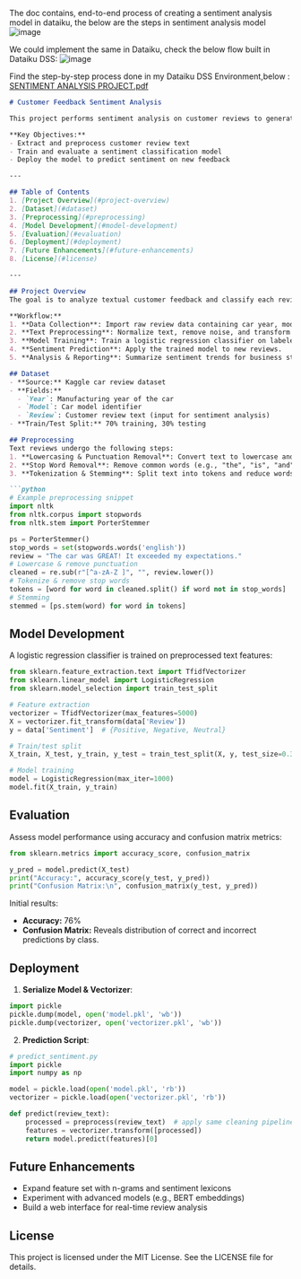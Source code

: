 The doc contains, end-to-end process of creating a sentiment analysis model in dataiku, the below are the steps in sentiment analysis model 
![image](https://github.com/akhilesh360/Sentiment-Analysis-in-Dataiku-DSS/assets/70189275/cc1942fa-c4dd-42be-8007-d739b1a3d0c3)


We could implement the same in Dataiku, check the below flow built in Dataiku DSS:
![image](https://github.com/akhilesh360/Sentiment-Analysis-in-Dataiku-DSS/assets/70189275/cb8a3095-2a9b-46bc-b213-d719b4148db8)

Find the step-by-step process done in my Dataiku DSS Environment,below : [SENTIMENT ANALYSIS PROJECT.pdf](https://github.com/akhilesh360/Sentiment-Analysis-in-Dataiku-DSS/blob/main/SENTIMENT%20ANALYSIS%20PROJECT.pdf)

````markdown
# Customer Feedback Sentiment Analysis

This project performs sentiment analysis on customer reviews to generate actionable insights for a car rental agency, enabling data-driven decisions on inventory management.

**Key Objectives:**
- Extract and preprocess customer review text
- Train and evaluate a sentiment classification model
- Deploy the model to predict sentiment on new feedback

---

## Table of Contents
1. [Project Overview](#project-overview)
2. [Dataset](#dataset)
3. [Preprocessing](#preprocessing)
4. [Model Development](#model-development)
5. [Evaluation](#evaluation)
6. [Deployment](#deployment)
7. [Future Enhancements](#future-enhancements)
8. [License](#license)

---

## Project Overview
The goal is to analyze textual customer feedback and classify each review as Positive, Negative, or Neutral. Insights from sentiment predictions will help the agency optimize its car inventory and improve customer satisfaction.

**Workflow:**
1. **Data Collection**: Import raw review data containing car year, model, and review text.
2. **Text Preprocessing**: Normalize text, remove noise, and transform into features suitable for modeling.
3. **Model Training**: Train a logistic regression classifier on labeled data.
4. **Sentiment Prediction**: Apply the trained model to new reviews.
5. **Analysis & Reporting**: Summarize sentiment trends for business stakeholders.

## Dataset
- **Source:** Kaggle car review dataset
- **Fields:**
  - `Year`: Manufacturing year of the car
  - `Model`: Car model identifier
  - `Review`: Customer review text (input for sentiment analysis)
- **Train/Test Split:** 70% training, 30% testing

## Preprocessing
Text reviews undergo the following steps:
1. **Lowercasing & Punctuation Removal**: Convert text to lowercase and strip punctuation.
2. **Stop Word Removal**: Remove common words (e.g., "the", "is", "and").
3. **Tokenization & Stemming**: Split text into tokens and reduce words to their root forms.

```python
# Example preprocessing snippet
import nltk
from nltk.corpus import stopwords
from nltk.stem import PorterStemmer

ps = PorterStemmer()
stop_words = set(stopwords.words('english'))
review = "The car was GREAT! It exceeded my expectations."
# Lowercase & remove punctuation
cleaned = re.sub(r"[^a-zA-Z ]", "", review.lower())
# Tokenize & remove stop words
tokens = [word for word in cleaned.split() if word not in stop_words]
# Stemming
stemmed = [ps.stem(word) for word in tokens]
````

## Model Development

A logistic regression classifier is trained on preprocessed text features:

```python
from sklearn.feature_extraction.text import TfidfVectorizer
from sklearn.linear_model import LogisticRegression
from sklearn.model_selection import train_test_split

# Feature extraction
vectorizer = TfidfVectorizer(max_features=5000)
X = vectorizer.fit_transform(data['Review'])
y = data['Sentiment']  # {Positive, Negative, Neutral}

# Train/test split
X_train, X_test, y_train, y_test = train_test_split(X, y, test_size=0.3, random_state=42)

# Model training
model = LogisticRegression(max_iter=1000)
model.fit(X_train, y_train)
```

## Evaluation

Assess model performance using accuracy and confusion matrix metrics:

```python
from sklearn.metrics import accuracy_score, confusion_matrix

y_pred = model.predict(X_test)
print("Accuracy:", accuracy_score(y_test, y_pred))
print("Confusion Matrix:\n", confusion_matrix(y_test, y_pred))
```

Initial results:

* **Accuracy:** 76%
* **Confusion Matrix:** Reveals distribution of correct and incorrect predictions by class.

## Deployment

1. **Serialize Model & Vectorizer**:

```python
import pickle
pickle.dump(model, open('model.pkl', 'wb'))
pickle.dump(vectorizer, open('vectorizer.pkl', 'wb'))
```

2. **Prediction Script**:

```python
# predict_sentiment.py
import pickle
import numpy as np

model = pickle.load(open('model.pkl', 'rb'))
vectorizer = pickle.load(open('vectorizer.pkl', 'rb'))

def predict(review_text):
    processed = preprocess(review_text)  # apply same cleaning pipeline
    features = vectorizer.transform([processed])
    return model.predict(features)[0]
```

## Future Enhancements

* Expand feature set with n-grams and sentiment lexicons
* Experiment with advanced models (e.g., BERT embeddings)
* Build a web interface for real-time review analysis

## License

This project is licensed under the MIT License. See the LICENSE file for details.

```
```
